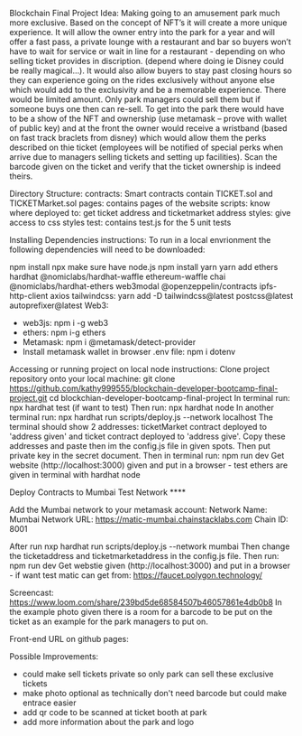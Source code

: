 Blockchain Final Project Idea:
Making going to an amusement park much more exclusive. Based on the concept of NFT’s it will create a more unique experience. It will allow the owner entry into the park for a year and will offer a fast pass, a private lounge with a restaurant and bar so buyers won’t have to wait for service or wait in line for a restaurant - depending on who selling ticket provides in discription. (depend where doing ie Disney could be really magical…). It would also allow buyers to stay past closing hours so they can experience going on the rides exclusively without anyone else which would add to the exclusivity and be a memorable experience. There would be limited amount. Only park managers could sell them but if someone buys one then can re-sell. To get into the park there would have to be a show of the NFT and ownership (use metamask – prove with wallet of public key) and at the front the owner would receive a wristband (based on fast track braclets from disney) which would allow them the perks described on thie ticket (employees will be notified of special perks when arrive due to managers selling tickets and setting up facilities). Scan the barcode given on the ticket and verify that the ticket ownership is indeed theirs.  

Directory Structure:
contracts: Smart contracts contain TICKET.sol and TICKETMarket.sol
pages: contains pages of the website
scripts: know where deployed to: get ticket address and ticketmarket address
styles: give access to css styles
test: contains test.js for the 5 unit tests


Installing Dependencies instructions:
To run in a local envrionment the following dependencies will need to be downloaded:

npm install npx
make sure have node.js
npm install yarn
yarn add ethers hardhat @nomiclabs/hardhat-waffle ethereum-waffle chai @nomiclabs/hardhat-ethers web3modal @openzeppelin/contracts ipfs-http-client axios
tailwindcss: yarn add -D tailwindcss@latest postcss@latest autoprefixer@latest
Web3: 
- web3js: npm i -g web3
- ethers: npm i-g ethers
- Metamask: npm i @metamask/detect-provider
- Install metamask wallet in browser
.env file: npm i dotenv


Accessing or running project on local node instructions:
Clone project repository onto your local machine:
git clone https://github.com/kathy999555/blockchain-developer-bootcamp-final-project.git
cd blockchian-developer-bootcamp-final-project
In terminal run: npx hardhat test (if want to test)
Then run: npx hardhat node
In another terminal run: npx hardhat run scripts/deploy.js --network localhost
The terminal should show 2 addresses: ticketMarket contract deployed to 'address given' and ticket contract deployed to 'address give'. Copy these addresses and paste then im the config.js file in given spots. 
Then put private key in the secret document.
Then in terminal run: npm run dev
Get website (http://localhost:3000) given and put in a browser - test ethers are given in terminal with hardhat node

Deploy Contracts to Mumbai Test Network ****

Add the Mumbai network to your metamask account: 
Network Name: Mumbai
Network URL: https://matic-mumbai.chainstacklabs.com
Chain ID: 8001

After run nxp hardhat run scripts/deploy.js --network mumbai
Then change the ticketaddress and ticketmarketaddress in the config.js file. 
Then run: npm run dev
Get webstie given (http://localhost:3000) and put in a browser - if want test matic can get from: https://faucet.polygon.technology/

Screencast:
https://www.loom.com/share/239bd5de68584507b46057861e4db0b8
In the example photo given there is a room for a barcode to be put on the ticket as an example for the park managers to put on. 

Front-end URL on github pages:


Possible Improvements:
- could make sell tickets private so only park can sell these exclusive tickets
- make photo optional as technically don't need barcode but could make entrace easier
- add qr code to be scanned at ticket booth at park
- add more information about the park and logo
